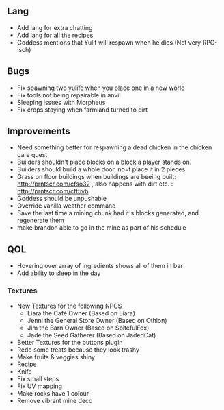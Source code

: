 ## Lang
- Add lang for extra chatting
- Add lang for all the recipes
- Goddess mentions that Yulif will respawn when he dies (Not very RPG-isch)

## Bugs
- Fix spawning two yulife when you place one in a new world
- Fix tools not being repairable in anvil
- Sleeping issues with Morpheus
- Fix crops staying when farmland turned to dirt

## Improvements
- Need something better for respawning a dead chicken in the chicken care quest
- Builders shouldn't place blocks on a block a player stands on.
- Builders should build a whole door, no=t place it in 2 pieces
- Grass on floor buildings when buildings are beeing built: http://prntscr.com/cfso32 , also happens with dirt etc. : http://prntscr.com/cft5vb
- Goddess should be unpushable
- Override vanilla weather command
- Save the last time a mining chunk had it's blocks generated, and regenerate them
- make brandon able to go in the mine as part of his schedule

## QOL
- Hovering over array of ingredients shows all of them in bar
- Add ability to sleep in the day

### Textures
- New Textures for the following NPCS
    - Liara the Café Owner              (Based on Liara)
    - Jenni the General Store Owner     (Based on Othlon)
    - Jim the Barn Owner                (Based on SpitefulFox)
    - Jade the Seed Gatherer            (Based on JadedCat)
- Better Textures for the buttons plugin
- Redo some treats because they look trashy
- Make fruits & veggies shiny
- Recipe
- Knife
- Fix small steps 
- Fix UV mapping
- Make rocks have 1 colour
- Remove vibrant mine deco
